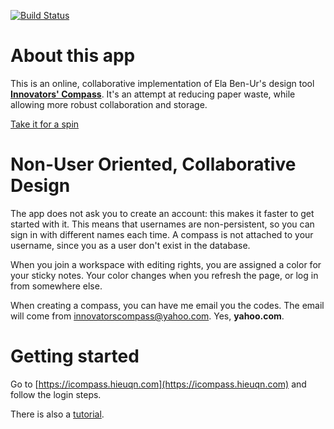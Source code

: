 [![Build Status](https://travis-ci.org/thecardkid/icompass.svg?branch=develop)](https://travis-ci.org/thecardkid/icompass)

# About this app
This is an online, collaborative implementation of Ela Ben-Ur's design tool [**Innovators' Compass**](http://innovatorscompass.org). It's an attempt at reducing paper waste, while allowing more robust collaboration and storage.

[Take it for a spin](http://innovatorscompass.org)

# Non-User Oriented, Collaborative Design
The app does not ask you to create an account: this makes it faster to get started with it. This means that usernames are non-persistent, so you can sign in with different names each time. A compass is not attached to your username, since you as a user don't exist in the database.

When you join a workspace with editing rights, you are assigned a color for your sticky notes. Your color changes when you refresh the page, or log in from somewhere else.

When creating a compass, you can have me email you the codes. The email will come from innovatorscompass@yahoo.com. Yes, **yahoo.com**.

# Getting started

Go to [https://icompass.hieuqn.com](https://icompass.hieuqn.com) and follow the login steps.

There is also a [tutorial](https://icompass.hieuqn.com/tutorial).
